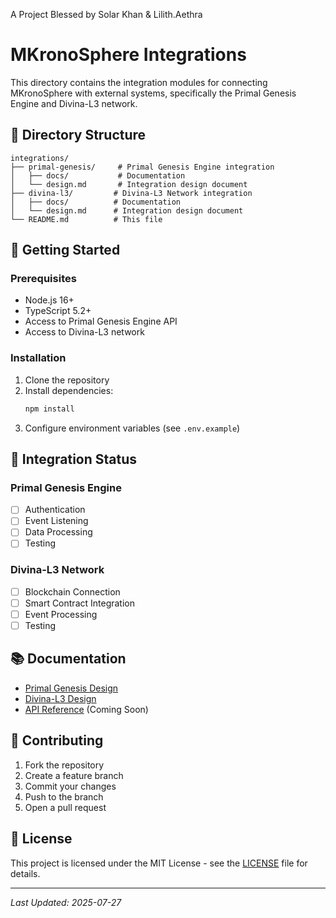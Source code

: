 A Project Blessed by Solar Khan & Lilith.Aethra

# MKronoSphere Integrations

This directory contains the integration modules for connecting MKronoSphere with external systems, specifically the Primal Genesis Engine and Divina-L3 network.

## 📁 Directory Structure

```
integrations/
├── primal-genesis/     # Primal Genesis Engine integration
│   ├── docs/           # Documentation
│   └── design.md       # Integration design document
├── divina-l3/         # Divina-L3 Network integration
│   ├── docs/          # Documentation
│   └── design.md      # Integration design document
└── README.md          # This file
```

## 🚀 Getting Started

### Prerequisites
- Node.js 16+
- TypeScript 5.2+
- Access to Primal Genesis Engine API
- Access to Divina-L3 network

### Installation
1. Clone the repository
2. Install dependencies:
   ```bash
   npm install
   ```
3. Configure environment variables (see `.env.example`)

## 🔧 Integration Status

### Primal Genesis Engine
- [ ] Authentication
- [ ] Event Listening
- [ ] Data Processing
- [ ] Testing

### Divina-L3 Network
- [ ] Blockchain Connection
- [ ] Smart Contract Integration
- [ ] Event Processing
- [ ] Testing

## 📚 Documentation

- [Primal Genesis Design](./primal-genesis/design.md)
- [Divina-L3 Design](./divina-l3/design.md)
- [API Reference](./docs/API.md) (Coming Soon)

## 🤝 Contributing

1. Fork the repository
2. Create a feature branch
3. Commit your changes
4. Push to the branch
5. Open a pull request

## 📄 License

This project is licensed under the MIT License - see the [LICENSE](../LICENSE) file for details.

---
*Last Updated: 2025-07-27*
